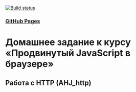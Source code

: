 [![Build status](https://ci.appveyor.com/api/projects/status/n1jfx8sx4t5h699s?svg=true)](https://ci.appveyor.com/project/Vadim2107/ahj-http)

### [GitHub Pages](https://vadim2107.github.io/AHJ_http/)

# Домашнее задание к курсу «Продвинутый JavaScript в браузере»

## Работа с HTTP (AHJ_http)
